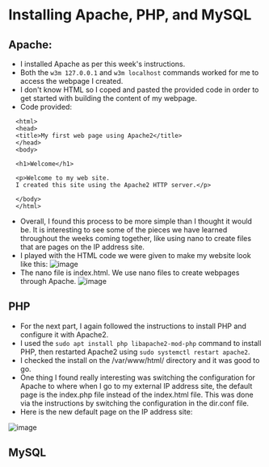 # Installing Apache, PHP, and MySQL

## Apache:
- I installed Apache as per this week's instructions.
- Both the `w3m 127.0.0.1` and `w3m localhost` commands worked for me to access the webpage I created.
- I don't know HTML so I coped and pasted the provided code in order to get started with building the content of my webpage.
- Code provided:
```
  <html>
  <head>
  <title>My first web page using Apache2</title>
  </head>
  <body>

  <h1>Welcome</h1>

  <p>Welcome to my web site.
  I created this site using the Apache2 HTTP server.</p>

  </body>
  </html>
  ```
- Overall, I found this process to be more simple than I thought it would be. It is interesting to see some of the pieces we have learned throughout the weeks coming together, like using nano to create files that are pages on the IP address site.
- I played with the HTML code we were given to make my website look like this:
  ![image](https://github.com/JessieS444/syslib/assets/157999229/efc3f274-97a4-4dcf-b135-23487f4e94d2)
- The nano file is index.html. We use nano files to create webpages through Apache.
  ![image](https://github.com/JessieS444/syslib/assets/157999229/3040dc17-6fce-4d27-b630-8178e6ca3418)



## PHP
- For the next part, I again followed the instructions to install PHP and configure it with Apache2.
- I used the `sudo apt install php libapache2-mod-php` command to install PHP, then restarted Apache2 using `sudo systemctl restart apache2`.
- I checked the install on the /var/www/html/ directory and it was good to go.
- One thing I found really interesting was switching the configuration for Apache to where when I go to my external IP address site, the default page is the index.php file instead of the index.html file. This was done via the instructions by switching the configuration in the dir.conf file.
- Here is the new default page on the IP address site:

![image](https://github.com/JessieS444/syslib/assets/157999229/4f5670f7-3d17-4343-8c7c-281c671414b9)



## MySQL


